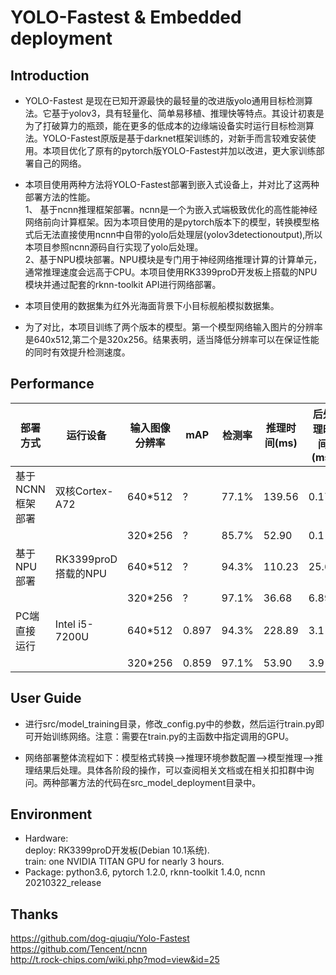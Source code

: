 # YOLO-Fastest & Embedded deployment
## Introduction
*   YOLO-Fastest 是现在已知开源最快的最轻量的改进版yolo通用目标检测算法。它基于yolov3，具有轻量化、简单易移植、推理快等特点。其设计初衷是为了打破算力的瓶颈，能在更多的低成本的边缘端设备实时运行目标检测算法。YOLO-Fastest原版是基于darknet框架训练的，对新手而言较难安装使用。本项目优化了原有的pytorch版YOLO-Fastest并加以改进，更大家训练部署自己的网络。   
 
*   本项目使用两种方法将YOLO-Fastest部署到嵌入式设备上，并对比了这两种部署方法的性能。  
1、 基于ncnn推理框架部署。ncnn是一个为嵌入式端极致优化的高性能神经网络前向计算框架。因为本项目使用的是pytorch版本下的模型，转换模型格式后无法直接使用ncnn中自带的yolo后处理层(yolov3detectionoutput),所以本项目参照ncnn源码自行实现了yolo后处理。  
2、基于NPU模块部署。NPU模块是专门用于神经网络推理计算的计算单元，通常推理速度会远高于CPU。本项目使用RK3399proD开发板上搭载的NPU模块并通过配套的rknn-toolkit API进行网络部署。  

*   本项目使用的数据集为红外光海面背景下小目标舰船模拟数据集。

*   为了对比，本项目训练了两个版本的模型。第一个模型网络输入图片的分辨率是640x512,第二个是320x256。结果表明，适当降低分辨率可以在保证性能的同时有效提升检测速度。  

## Performance
|部署方式|运行设备|输入图像分辨率|mAP|检测率|推理时间(ms)|后处理时间(ms)|检测时间(ms)|
|---|---|---|---|---|---|---|---|
|基于NCNN框架部署|双核Cortex-A72|640*512|?|77.1%|139.56|0.17|139.73|
|||320*256|?|85.7%|52.90|0.1|53.00|
|基于NPU部署|RK3399proD搭载的NPU|640*512|?|94.3%|110.23|25.64|135.87|
|||320*256|?|97.1%|36.68|6.89|43.56|
|PC端直接运行|Intel i5-7200U|640*512|0.897|94.3%|228.89|3.1|231.99|
|||320*256|0.859|97.1%|53.90|3.9|57.80|


## User Guide
*  进行src/model_training目录，修改_config.py中的参数，然后运行train.py即可开始训练网络。注意：需要在train.py的主函数中指定调用的GPU。   

*  网络部署整体流程如下：模型格式转换——>推理环境参数配置——>模型推理——>推理结果后处理。具体各阶段的操作，可以查阅相关文档或在相关扣扣群中询问。两种部署方法的代码在src_model_deployment目录中。

## Environment
* Hardware:  
deploy: RK3399proD开发板(Debian 10.1系统).  
train: one NVIDIA TITAN GPU for nearly 3 hours.   
* Package:  python3.6, pytorch 1.2.0, rknn-toolkit 1.4.0, ncnn 20210322_release

## Thanks
https://github.com/dog-qiuqiu/Yolo-Fastest   
https://github.com/Tencent/ncnn   
http://t.rock-chips.com/wiki.php?mod=view&id=25   
